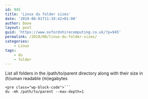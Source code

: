 ```yaml
---
id: 945
title: 'Linux du folder sizes'
date: '2019-08-01T11:39:42+01:00'
author: Dave
layout: post
guid: 'https://www.oxfordshirecomputing.co.uk/?p=945'
permalink: /2019/08/linux-du-folder-sizes/
categories:
    - Linux
tags:
    - du
    - folder
---
```


List all folders in the /path/to/parent directory along with their size in (h)uman readable (m)egabytes

```
<pre class="wp-block-code">```
du -mh /path/to/parent --max-depth=1
```
```